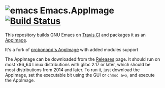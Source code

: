 # ![emacs](https://cloud.githubusercontent.com/assets/2480569/19020531/7545f4e8-88ab-11e6-8f97-4fcd2326681d.png) Emacs.AppImage [![Build Status](https://travis-ci.org/MissingNoIOI/Emacs.AppImage.svg?branch=master)](https://travis-ci.org/MissingNoIOI/Emacs.AppImage)

This repository builds GNU Emacs on [Travis CI](http://travis-ci.org/) and packages it as an [AppImage](http://appimage.org/).

It's a fork of [probonopd's AppImage](https://github.com/probonopd/Emacs.AppImage) with added modules support

The AppImage can be downloaded from the [Releases](https://github.com/MissingNoIOI/Emacs.AppImage/releases) page. It should run on most x86_64 Linux distributions with glibc 2.17 or later, which should be most distributions from 2014 and later. To run it, just download the AppImage, set the executable bit using the GUI or `chmod a+x`, and execute the AppImage.
